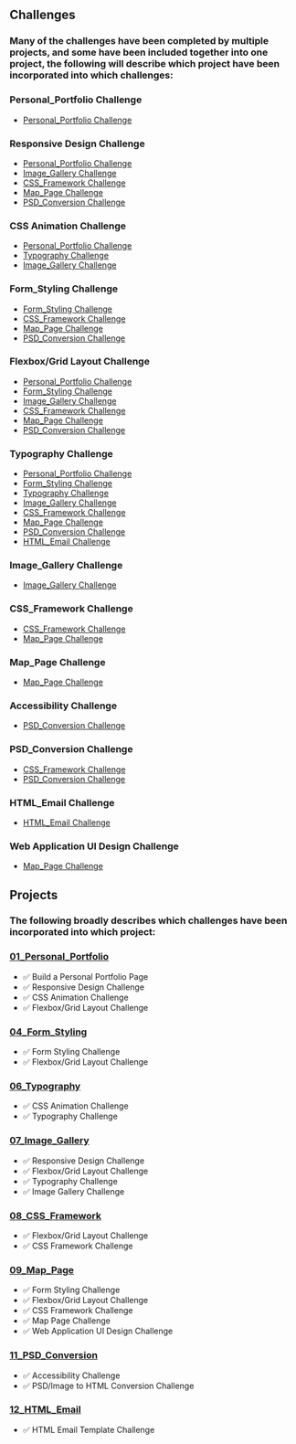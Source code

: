 ## Challenges

### Many of the challenges have been completed by multiple projects, and some have been included together into one project, the following will describe which project have been incorporated into which challenges:

### Personal_Portfolio Challenge

- [Personal_Portfolio Challenge](#01-personal-portfolio)

### Responsive Design Challenge

- [Personal_Portfolio Challenge](#01-personal-portfolio)
- [Image_Gallery Challenge](#07-image-gallery)
- [CSS_Framework Challenge](#08-css-framework)
- [Map_Page Challenge](#09-map-page)
- [PSD_Conversion Challenge](#11-psd-conversion)

### CSS Animation Challenge

- [Personal_Portfolio Challenge](#01-personal-portfolio)
- [Typography Challenge](#06-typography)
- [Image_Gallery Challenge](#07-image-gallery)

### Form_Styling Challenge

- [Form_Styling Challenge](#04-form-styling)
- [CSS_Framework Challenge](#08-css-framework)
- [Map_Page Challenge](#09-map-page)
- [PSD_Conversion Challenge](#11-psd-conversion)

### Flexbox/Grid Layout Challenge

- [Personal_Portfolio Challenge](#01-personal-portfolio)
- [Form_Styling Challenge](#04-form-styling)
- [Image_Gallery Challenge](#07-image-gallery)
- [CSS_Framework Challenge](#08-css-framework)
- [Map_Page Challenge](#09-map-page)
- [PSD_Conversion Challenge](#11-psd-conversion)

### Typography Challenge

- [Personal_Portfolio Challenge](#01-personal-portfolio)
- [Form_Styling Challenge](#04-form-styling)
- [Typography Challenge](#06-typography)
- [Image_Gallery Challenge](#07-image-gallery)
- [CSS_Framework Challenge](#08-css-framework)
- [Map_Page Challenge](#09-map-page)
- [PSD_Conversion Challenge](#11-psd-conversion)
- [HTML_Email Challenge](#12-html-email)

### Image_Gallery Challenge

- [Image_Gallery Challenge](#07-image-gallery)

### CSS_Framework Challenge

- [CSS_Framework Challenge](#08-css-framework)
- [Map_Page Challenge](#09-map-page)

### Map_Page Challenge

- [Map_Page Challenge](#09-map-page)

### Accessibility Challenge

- [PSD_Conversion Challenge](#11-psd-conversion)

### PSD_Conversion Challenge

- [CSS_Framework Challenge](#08-css-framework)
- [PSD_Conversion Challenge](#11-psd-conversion)

### HTML_Email Challenge

- [HTML_Email Challenge](#12-html-email)

### Web Application UI Design Challenge

- [Map_Page Challenge](#09-map-page)

## Projects

### The following broadly describes which challenges have been incorporated into which project:

### [01_Personal_Portfolio](htmlcss_coding_challenges/01_Personal_Portfolio)

- ✅ Build a Personal Portfolio Page
- ✅ Responsive Design Challenge
- ✅ CSS Animation Challenge
- ✅ Flexbox/Grid Layout Challenge

### [04_Form_Styling](htmlcss_coding_challenges/04_Form_Styling)

- ✅ Form Styling Challenge
- ✅ Flexbox/Grid Layout Challenge

### [06_Typography](htmlcss_coding_challenges/06_Typography)

- ✅ CSS Animation Challenge
- ✅ Typography Challenge

### [07_Image_Gallery](htmlcss_coding_challenges/07_Image_Gallery)

- ✅ Responsive Design Challenge
- ✅ Flexbox/Grid Layout Challenge
- ✅ Typography Challenge
- ✅ Image Gallery Challenge

### [08_CSS_Framework](htmlcss_coding_challenges/08_CSS_Framework)

- ✅ Flexbox/Grid Layout Challenge
- ✅ CSS Framework Challenge

### [09_Map_Page](htmlcss_coding_challenges/09_Map_Page)

- ✅ Form Styling Challenge
- ✅ Flexbox/Grid Layout Challenge
- ✅ CSS Framework Challenge
- ✅ Map Page Challenge
- ✅ Web Application UI Design Challenge

### [11_PSD_Conversion](htmlcss_coding_challenges/11_PSD_Conversion)

- ✅ Accessibility Challenge
- ✅ PSD/Image to HTML Conversion Challenge

### [12_HTML_Email](htmlcss_coding_challenges/12_HTML_Email)

- ✅ HTML Email Template Challenge
